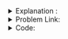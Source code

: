 
<details>
  <summary> Explanation : </summary>
  <b> Link : https://www.youtube.com/watch?v=MtFPqCcsoeA&list=PL2q4fbVm1Ik6DCzm9XZJbNwyHtHGclcEh&index=9 </b>
</details>

<details>
  <summary> Problem Link: </summary>
   <b> Link : https://cses.fi/problemset/task/1668 </b> <br>
   <b> Link : https://codeforces.com/problemset/problem/862/B </b>
</details>

<details>
  <summary> Code: </summary>
  
  ```
  
  #include<bits/stdc++.h>
#define ll long long
#define pb push_back
#define fr(i,s,e) for(ll i=s;i<e;i++)
#define rfr(i,e,s) for(ll i=e;i>=s;i--)
#define nl  "\n"
#define mod 1000000007
#define fast ios_base::sync_with_stdio(0);cin.tie(NULL);cout.tie(NULL)
using namespace std;
const ll sz = 1e5+5 ;
vector < ll > graph[sz] , vis(sz,0) , grpcol(sz,-1);

bool dfs(ll node , ll col ){

    //cout << node <<" "<< col << endl;

    vis[node] = 1 ;
    grpcol[node] = col ;

    for(auto a : graph[node] ){
        if ( vis[a] ){
            if ( grpcol[a] == grpcol[node] ) return false ;
        }
        else {
            ll val =  col == 1 ? col+1 : col-1;
            if ( !dfs(a,val) ) return false ;
        }
    }
    return true ;
}


int main(){
    ll n , m , x , y , fg = 1 ;
    cin >> n >> m ;

    fr(i,0,m){
        cin >> x >> y ;
        graph[x].pb(y);
        graph[y].pb(x);
    }
/*
    fr(i,1,n+1){
        cout << i <<" : ";
        for(auto a : graph[i] ) cout << a <<" "; cout << endl;
    }
*/

    fr(i,1,n+1){
        if(!vis[i]) {
            if(!dfs(i,1)) {
                fg = 0 ;
                break;
            }
        }
    }

    if(fg) {
        fr(i,1,n+1) cout << grpcol[i] <<" "; cout << endl;
    }
    else cout <<"IMPOSSIBLE\n";


return 0 ;
}



  
  ```
</details>


